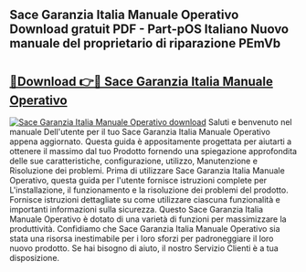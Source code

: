 ## Sace Garanzia Italia Manuale Operativo Download gratuit PDF - Part-pOS Italiano Nuovo manuale del proprietario di riparazione PEmVb

# <h2><a href="http://dfd9yz.blite.top/?on=Sace+Garanzia+Italia+Manuale+Operativo">🔗Download 👉🔴 Sace Garanzia Italia Manuale Operativo</a></h2>

[![Sace Garanzia Italia Manuale Operativo download](https://i.imgur.com/lujVjoI.png)](http://dfd9yz.blite.top/?on=Sace+Garanzia+Italia+Manuale+Operativo)
Saluti e benvenuto nel manuale Dell'utente per il tuo Sace Garanzia Italia Manuale Operativo appena aggiornato. Questa guida è appositamente progettata per aiutarti a ottenere il massimo dal tuo Prodotto fornendo una spiegazione approfondita delle sue caratteristiche, configurazione, utilizzo, Manutenzione e Risoluzione dei problemi. Prima di utilizzare Sace Garanzia Italia Manuale Operativo, questa guida per l'utente fornisce istruzioni complete per L'installazione, il funzionamento e la risoluzione dei problemi del prodotto. Fornisce istruzioni dettagliate su come utilizzare ciascuna funzionalità e importanti informazioni sulla sicurezza. Questo Sace Garanzia Italia Manuale Operativo è dotato di una varietà di funzioni per massimizzare la produttività. Confidiamo che Sace Garanzia Italia Manuale Operativo sia stata una risorsa inestimabile per i loro sforzi per padroneggiare il loro nuovo prodotto. Se hai bisogno di aiuto, il nostro Servizio Clienti è a tua disposizione.

